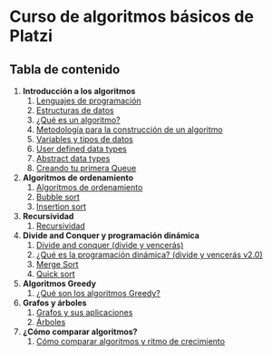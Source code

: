 # Curso de algoritmos básicos de Platzi

## Tabla de contenido

1. **Introducción a los algoritmos**
    1. [Lenguajes de programación](/introduccion_a_los_algoritmos/lenguajes_de_programacion/lenguajes_de_programacion.md)
    2. [Estructuras de datos](/introduccion_a_los_algoritmos/estructuras_de_datos/estructuras_de_datos.md)
    3. [¿Qué es un algoritmo?](/introduccion_a_los_algoritmos/que_es_un_algoritmo/que_es_un_algoritmo.md)
    4. [Metodología para la construcción de un algoritmo](/introduccion_a_los_algoritmos/metodologia_para_la_construccion_de_un_algoritmo/metodologia_para_la_construccion_de_un_algoritmo.md)
    5. [Variables y tipos de datos](/introduccion_a_los_algoritmos/variables_y_tipos_de_datos/variables_y_tipos_de_datos.md)
    6. [User defined data types](/introduccion_a_los_algoritmos/user_defined_data_types/user_defined_data_types.md)
    7. [Abstract data types](/introduccion_a_los_algoritmos/abstract_data_types/abstract_data_types.md)
    8. [Creando tu primera Queue](/introduccion_a_los_algoritmos/creando_tu_primera_queue/creando_tu_primera_queue.md)
2. **Algoritmos de ordenamiento**
    1. [Algoritmos de ordenamiento](/algoritmos_de_ordenamiento/algoritmos_de_ordenamiento/algoritmos_de_ordenamiento.md)
    2. [Bubble sort](/algoritmos_de_ordenamiento/bubble_sort/bubble_sort.md)
    3. [Insertion sort](/algoritmos_de_ordenamiento/insertion_sort/insertion_sort.md)
3. **Recursividad**
    1. [Recursividad](/recursividad/recursividad/recursividad.md)
4. **Divide and Conquer y programación dinámica**
    1. [Divide and conquer (divide y vencerás)](/divide_and_conquer_y_programacion_dinamica/divide_and_conquer/divide_and_conquer.md)
    2. [¿Qué es la programación dinámica? (divide y vencerás v2.0)](/divide_and_conquer_y_programacion_dinamica/que_es_la_programacion_dinamica/que_es_la_programacion_dinamica.md)
    3. [Merge Sort](/divide_and_conquer_y_programacion_dinamica/merge_sort/merge_sort.md)
    4. [Quick sort](/divide_and_conquer_y_programacion_dinamica/quick_sort/quick_sort.md)
5. **Algoritmos Greedy**
    1. [¿Qué son los algoritmos Greedy?](/algoritmos_greedy/que_son_los_algoritmos_greedy/que_son_los_algoritmos_greedy.md)
6. **Grafos y árboles**
    1. [Grafos y sus aplicaciones](/grafos_y_arboles/grafos_y_sus_aplicaciones/grafos_y_sus_aplicaciones.md)
    2. [Árboles](/grafos_y_arboles/arboles/arboles.md)
7. **¿Cómo comparar algoritmos?**
    1. [Cómo comparar algoritmos y ritmo de crecimiento](/como_comparar_algoritmos/como_comparar_algoritmos_y_ritmo_de_crecimiento/como_comparar_algoritmos_y_ritmo_de_crecimiento.md)